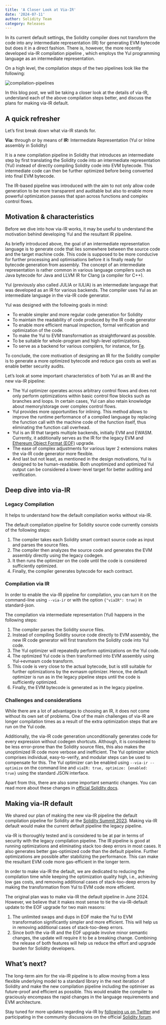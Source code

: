 ```yaml
---
title: 'A Closer Look at Via-IR'
date: '2024-07-11'
author: Solidity Team
category: Releases
---
```


In its current default settings, the Solidity compiler does not transform the code into any intermediate representation (IR) for generating EVM bytecode but does it in a direct fashion. There is, however, the more recently developed via-IR compilation pipeline , which employs the Yul programming language as an intermediate representation.

On a high level, the compilation steps of the two pipelines look like the following:

![compilation-pipelines](/img/2024/compilation-pipelines.png)

In this blog post, we will be taking a closer look at the details of via-IR, understand each of the above compilation steps better, and discuss the plans for making via-IR default.

## A quick refresher

Let’s first break down what via-IR stands for.

**Via:** through or by means of
**IR:** Intermediate Representation (Yul or Inline assembly in Solidity)

It is a new compilation pipeline in Solidity that introduces an intermediate step by first translating the Solidity code into an intermediate representation (Yul) instead of directly compiling Solidity code into EVM bytecode.
This intermediate code can then be further optimized before being converted into final EVM bytecode.

The IR-based pipeline was introduced with the aim to not only allow code generation to be more transparent and auditable but also to enable more powerful optimization passes that span across functions and complex control flows.

## Motivation & characteristics

Before we dive into how via-IR works, it may be useful to understand the motivation behind developing Yul and the resultant IR pipeline.

As briefly introduced above, the goal of an intermediate representation language is to generate code that lies somewhere between the source code and the target machine code. This code is supposed to be more conducive for further processing and optimisations before it is finally ready for bytecode generation from assembly.
The concept of an intermediate representation is rather common in various language compilers such as Java bytecode for Java and LLVM IR for Clang (a compiler for C++). 

Yul (previously also called JULIA or IULIA) is an intermediate language that was developed as an IR for various backends.
The compiler uses Yul as an intermediate language in the via-IR code generator.

Yul was designed with the following goals in mind:
* To enable simpler and more regular code generation for Solidity
* To maintain the readability of code produced by the IR code generator
* To enable more efficient manual inspection, formal verification and optimization of the code.
* To make the Yul to EVM transformation as straightforward as possible.
* To be suitable for whole-program and high-level optimizations.
* To serve as a backend for various compilers, for instance, for [Fe](https://fe-lang.org/).

To conclude, the core motivation of designing an IR for the Solidity compiler is to generate a more optimized bytecode and reduce gas costs as well as enable better security audits.

Let’s look at some important characteristics of both Yul as an IR and the new via-IR pipeline:
* The Yul optimizer operates across arbitrary control flows and does not only perform optimizations within basic control flow blocks such as branches and loops. In certain cases, Yul can also retain knowledge about memory/storage over complex control flows.
* Yul provides more opportunities for inlining. This method allows to improve the runtime performance of a compiled language by replacing the function call with the machine code of the function itself, thus eliminating the function call overhead.
* Yul is an IR that targets multiple backends, initially EVM and EWASM. Currently, it additionally serves as the IR for the legacy EVM and [Ethereum Object Format (EOF)](https://evmobjectformat.org/) upgrade.
* The ease of complex adjustments for various layer 2 extensions makes the via-IR code generator more flexible.
* And last but not least, as mentioned in the design motivations, Yul is designed to be human-readable. Both unoptimized and optimized Yul output can be considered a lower-level target for better auditing and verification.

## Deep dive into via-IR

### Legacy Compilation

It helps to understand how the default compilation works without via-IR.

The default compilation pipeline for Solidity source code currently consists of the following steps:
1. The compiler takes each Solidity smart contract source code as input and parses the source files.
2. The compiler then analyzes the source code and generates the EVM assembly directly using the legacy codegen.
3. It then runs the optimizer on the code until the code is considered sufficiently optimized.
4. Finally, the compiler generates bytecode for each contract.

### Compilation via IR

In order to enable the via-IR pipeline for compilation, you can turn it on the command-line using ``--via-ir``  or with the option ``{"viaIR": true}`` in standard-json.

The compilation via intermediate representation (Yul) happens in the following steps:
1. The compiler parses the Solidity source files.
2. Instead of compiling Solidity source code directly to EVM assembly, the new IR code generator will first transform the Solidity code into Yul code.
3. The Yul optimizer will repeatedly perform optimizations on the Yul code.
4. The optimized Yul code is then transformed into EVM assembly using Yul→evmasm code transform.
5. This code is very close to the actual bytecode, but is still suitable for further optimizations by the evmasm optimizer. Hence, the default optimizer is run as in the legacy pipeline steps until the code is sufficiently optimized.
6. Finally, the EVM bytecode is generated as in the legacy pipeline.

### Challenges and considerations

While there are a lot of advantages to choosing an IR, it does not come without its own set of problems. One of the main challenges of via-IR are longer compilation times as a result of the extra optimization steps that are run on the Yul code.

Additionally, the via-IR code generation unconditionally generates code for every expression without codegen shortcuts.
Although, it is considered to be less error-prone than the Solidity source files, this also makes the unoptimized IR code more verbose and inefficient. The Yul optimizer which comprises individual, easy-to-verify, and modular steps can be used to compensate for this.
The Yul optimizer can be enabled using ``--via-ir --optimize`` on the command line and ``viaIR: true, optimize: {enabled: true}`` using the standard JSON interface.

Apart from this, there are also some important semantic changes. You can read more about these changes in [official Solidity docs](https://docs.soliditylang.org/en/latest/ir-breaking-changes.html#semantic-only-changes).

## Making via-IR default

We shared our plan of making the new via-IR pipeline the default compilation pipeline for Solidity at the [Solidity Summit 2023]((https://www.youtube.com/watch?v=jX5VJ4wcJXM&list=PLX8x7Zj6VeznJuVkZtRyKwseJdrr4mNsE&index=18)). Making via-IR default would make the current default pipeline the legacy pipeline.

via-IR is thoroughly tested and is considered to be at par in terms of security with the legacy compilation pipeline.
The IR pipeline is good at running optimizations and eliminating stack too deep errors in most cases.
It also generates better gas-optimized code than the default pipeline. Further optimizations are possible after stabilizing the performance. This can make the resultant EVM code more gas-efficient in the longer term.

In order to make via-IR the default, we are dedicated to reducing the compilation time while keeping the optimization quality high, i.e., achieving low gas costs, and removing additional cases of stack-too-deep errors by making the transformation from Yul to EVM code more efficient.

The original plan was to make via-IR the default pipeline in June 2024.
However, we believe that it makes most sense to tie the via-IR-default update to the EOF upgrade for two main reasons:
1. The unlimited swaps and dups in EOF make the Yul to EVM transformation significantly simpler and more efficient. This will help us in removing additional cases of stack-too-deep errors.
2. Since both the via-IR and the EOF upgrade involve minor semantic changes, the update will require it to be a breaking change. Combining the release of both features will help us reduce the effort and upgrade burden for Solidity developers.

## What’s next?

The long-term aim for the via-IR pipeline is to allow moving from a less flexible underlying model to a standard library in the next iteration of Solidity and make the new compilation pipeline including the optimiser as future-proof and efficient as possible. This would enable the compiler to graciously encompass the rapid changes in the language requirements and EVM architecture.

Stay tuned for more updates regarding via-IR by [following us on Twitter](https://x.com/solidity_lang) and participating in the community discussions on the official [Solidity forum](https://forum.soliditylang.org/).
